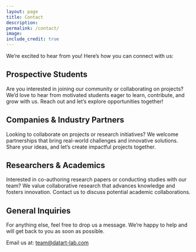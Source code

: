 ```yaml
---
layout: page
title: Contact
description: 
permalink: /contact/
image:
include_credit: true
---
```

We’re excited to hear from you! Here’s how you can connect with us:

## Prospective Students
Are you interested in joining our community or collaborating on projects? We’d love to hear from motivated students eager to learn, contribute, and grow with us. Reach out and let’s explore opportunities together!

## Companies & Industry Partners
Looking to collaborate on projects or research initiatives? We welcome partnerships that bring real-world challenges and innovative solutions. Share your ideas, and let’s create impactful projects together.

## Researchers & Academics
Interested in co-authoring research papers or conducting studies with our team? We value collaborative research that advances knowledge and fosters innovation. Contact us to discuss potential academic collaborations.

## General Inquiries
For anything else, feel free to drop us a message. We’re happy to help and will get back to you as soon as possible.

Email us at: [team@datart-lab.com](mailto:team@datart-lab.com)
 

